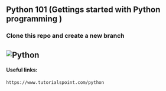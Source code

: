 ## Python 101 (Gettings started with Python programming )

### Clone this repo and create a new branch 
![Python](https://www.python.org/static/community_logos/python-logo-master-v3-TM.png)
-----------------------------------------------------------------------------------

#### Useful links:

```
https://www.tutorialspoint.com/python
```